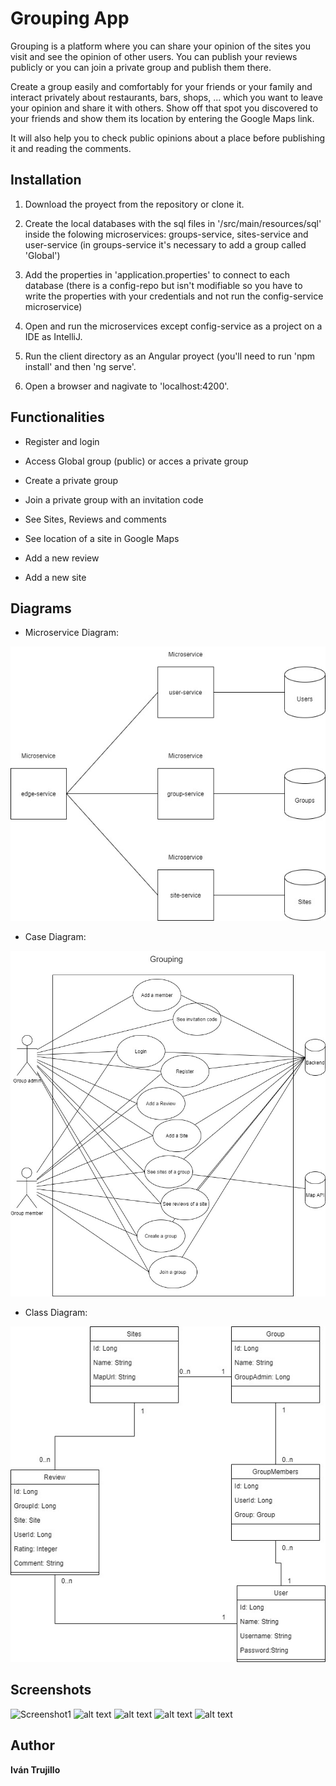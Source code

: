 # Grouping App

Grouping is a platform where you can share your opinion of the sites you visit and see the opinion of other users. You can publish your reviews publicly or you can join a private group and publish them there.

Create a group easily and comfortably for your friends or your family and interact privately about restaurants, bars, shops, ... which you want to leave your opinion and share it with others. Show off that spot you discovered to your friends and show them its location by entering the Google Maps link.

It will also help you to check public opinions about a place before publishing it and reading the comments.

## Installation

1. Download the proyect from the repository or clone it.

2. Create the local databases with the sql files in '/src/main/resources/sql' inside the folowing microservices: groups-service, sites-service and user-service (in groups-service it's necessary to add a group called 'Global')

3. Add the properties in 'application.properties' to connect to each database (there is a config-repo but isn't modifiable so you have to write the properties with your credentials and not run the config-service microservice)

4. Open and run the microservices except config-service as a project on a IDE as IntelliJ.

5. Run the client directory as an Angular proyect (you'll need to run 'npm install' and then 'ng serve'.

6. Open a browser and nagivate to 'localhost:4200'.

## Functionalities

- Register and login

- Access Global group (public) or acces a private group

- Create a private group

- Join a private group with an invitation code

- See Sites, Reviews and comments

- See location of a site in Google Maps

- Add a new review

- Add a new site

## Diagrams

- Microservice Diagram:

![Microservice Diagram](https://github.com/IvanTrujilloTrujillo/grouping/blob/main/edge-service/src/main/resources/diagrams/Grouping%20microservice.jpg)

- Case Diagram:

![Case Diagram](https://github.com/IvanTrujilloTrujillo/grouping/blob/main/edge-service/src/main/resources/diagrams/Grouping%20User%20Case.jpg)

- Class Diagram:

![Class Diagram](https://github.com/IvanTrujilloTrujillo/grouping/blob/main/edge-service/src/main/resources/diagrams/Grouping%20Class.jpg)

## Screenshots

![Screenshot1]()
![alt text]()
![alt text]()
![alt text]()
![alt text]()

## Author

**Iván Trujillo**
